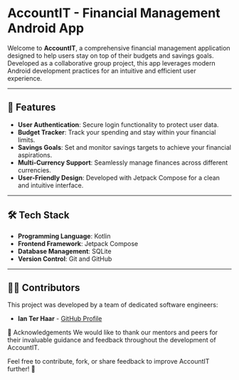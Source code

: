 # AccountIT - Financial Management Android App  

Welcome to **AccountIT**, a comprehensive financial management application designed to help users stay on top of their budgets and savings goals. Developed as a collaborative group project, this app leverages modern Android development practices for an intuitive and efficient user experience.

---

## 📱 Features  

- **User Authentication**: Secure login functionality to protect user data.  
- **Budget Tracker**: Track your spending and stay within your financial limits.  
- **Savings Goals**: Set and monitor savings targets to achieve your financial aspirations.  
- **Multi-Currency Support**: Seamlessly manage finances across different currencies.  
- **User-Friendly Design**: Developed with Jetpack Compose for a clean and intuitive interface.

---

## 🛠️ Tech Stack  

- **Programming Language**: Kotlin  
- **Frontend Framework**: Jetpack Compose  
- **Database Management**: SQLite  
- **Version Control**: Git and GitHub  

---

## 🧑‍💻 Contributors

This project was developed by a team of dedicated software engineers:

- **Ian Ter Haar** - [GitHub Profile](https://github.com/IanTerHaar)

🌟 Acknowledgements
We would like to thank our mentors and peers for their invaluable guidance and feedback throughout the development of AccountIT.

Feel free to contribute, fork, or share feedback to improve AccountIT further! 🎉
